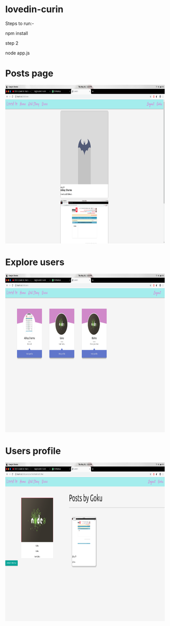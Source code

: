 # lovedin-curin

Steps to run:-

npm install

step 2

node app.js


<h1>Posts page</h1>
<img src="ss/Screenshot from 2019-05-30 13-10-05.png" height="500px" width=auto>

<h1>Explore users</h1>
<img src="ss/Screenshot from 2019-05-30 13-10-13.png" height="500px" width=auto>


<h1>Users profile</h1>
<img src="ss/Screenshot from 2019-05-30 13-10-17.png" height="500px" width=auto>
